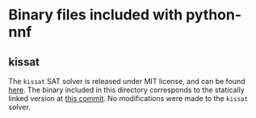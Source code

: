 # Binary files included with python-nnf

## kissat

The `kissat` SAT solver is released under MIT license, and can be found [here](https://github.com/arminbiere/kissat/). The binary included in this directory corresponds to the statically linked version at [this commit](https://github.com/arminbiere/kissat/commit/baef4609163f542dc08f43aef02ce8da0581a2b5). No modifications were made to the `kissat` solver.

